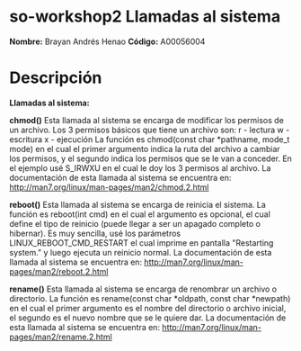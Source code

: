 # so-workshop2 Llamadas al sistema
**Nombre:** Brayan Andrés Henao **Código:** A00056004
# Descripción

**Llamadas al sistema:** 

**chmod()** 
Esta llamada al sistema se encarga de modificar los permisos de un archivo. Los 3 permisos básicos que tiene un archivo son: 
r - lectura
w - escritura
x - ejecución 
La función es chmod(const char *pathname, mode_t mode) en el cual el primer argumento indica la ruta del archivo a cambiar los permisos, y el segundo indica los permisos que se le van a conceder. En el ejemplo usé S_IRWXU en el cual le doy los 3 permisos al archivo. 
La documentación de esta llamada al sistema se encuentra en: http://man7.org/linux/man-pages/man2/chmod.2.html 

**reboot()**
Esta llamada al sistema se encarga de reinicia el sistema. 
La función es reboot(int cmd) en el cual el argumento es opcional, el cual define el tipo de reinicio (puede llegar a ser un apagado completo o hibernar). 
Es muy sencilla, usé los parámetros LINUX_REBOOT_CMD_RESTART el cual imprime en pantalla "Restarting system." y luego ejecuta un reinicio normal. 
La documentación de esta llamada al sistema se encuentra en: http://man7.org/linux/man-pages/man2/reboot.2.html 

**rename()**
Esta llamada al sistema se encarga de renombrar un archivo o directorio. 
La función es rename(const char *oldpath, const char *newpath) en el cual el primer argumento es el nombre del directorio o archivo inicial, el segundo es el nuevo nombre que se le quiere dar. 
La documentación de esta llamada al sistema se encuentra en: http://man7.org/linux/man-pages/man2/rename.2.html 
 

